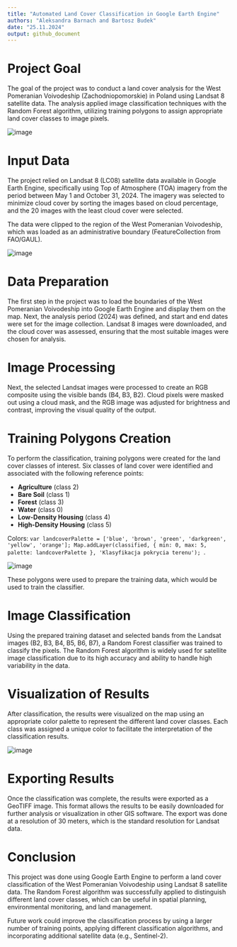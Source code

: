 ```yaml
---
title: "Automated Land Cover Classification in Google Earth Engine"
authors: "Aleksandra Barnach and Bartosz Budek"
date: "25.11.2024"
output: github_document
---
```


# Project Goal

The goal of the project was to conduct a land cover analysis for the West Pomeranian Voivodeship (Zachodniopomorskie) in Poland using Landsat 8 satellite data. The analysis applied image classification techniques with the Random Forest algorithm, utilizing training polygons to assign appropriate land cover classes to image pixels.

![image](img3.png)

# Input Data

The project relied on Landsat 8 (LC08) satellite data available in Google Earth Engine, specifically using Top of Atmosphere (TOA) imagery from the period between May 1 and October 31, 2024. The imagery was selected to minimize cloud cover by sorting the images based on cloud percentage, and the 20 images with the least cloud cover were selected.

The data were clipped to the region of the West Pomeranian Voivodeship, which was loaded as an administrative boundary (FeatureCollection from FAO/GAUL).

![image](img2.png)

# Data Preparation

The first step in the project was to load the boundaries of the West Pomeranian Voivodeship into Google Earth Engine and display them on the map. Next, the analysis period (2024) was defined, and start and end dates were set for the image collection. Landsat 8 images were downloaded, and the cloud cover was assessed, ensuring that the most suitable images were chosen for analysis.

# Image Processing

Next, the selected Landsat images were processed to create an RGB composite using the visible bands (B4, B3, B2). Cloud pixels were masked out using a cloud mask, and the RGB image was adjusted for brightness and contrast, improving the visual quality of the output.

# Training Polygons Creation

To perform the classification, training polygons were created for the land cover classes of interest. Six classes of land cover were identified and associated with the following reference points:
- **Agriculture** (class 2)
- **Bare Soil** (class 1)
- **Forest** (class 3)
- **Water** (class 0)
- **Low-Density Housing** (class 4)
- **High-Density Housing** (class 5)

Colors: `var landcoverPalette = ['blue', 'brown', 'green', 'darkgreen', 'yellow', 'orange'];
Map.addLayer(classified, { min: 0, max: 5, palette: landcoverPalette }, 'Klasyfikacja pokrycia terenu');
`.

![image](img4.png)

These polygons were used to prepare the training data, which would be used to train the classifier.

# Image Classification

Using the prepared training dataset and selected bands from the Landsat images (B2, B3, B4, B5, B6, B7), a Random Forest classifier was trained to classify the pixels. The Random Forest algorithm is widely used for satellite image classification due to its high accuracy and ability to handle high variability in the data.

# Visualization of Results

After classification, the results were visualized on the map using an appropriate color palette to represent the different land cover classes. Each class was assigned a unique color to facilitate the interpretation of the classification results.

![image](img1.png)

# Exporting Results

Once the classification was complete, the results were exported as a GeoTIFF image. This format allows the results to be easily downloaded for further analysis or visualization in other GIS software. The export was done at a resolution of 30 meters, which is the standard resolution for Landsat data.

# Conclusion

This project was done using Google Earth Engine to perform a land cover classification of the West Pomeranian Voivodeship using Landsat 8 satellite data. The Random Forest algorithm was successfully applied to distinguish different land cover classes, which can be useful in spatial planning, environmental monitoring, and land management.

Future work could improve the classification process by using a larger number of training points, applying different classification algorithms, and incorporating additional satellite data (e.g., Sentinel-2).
